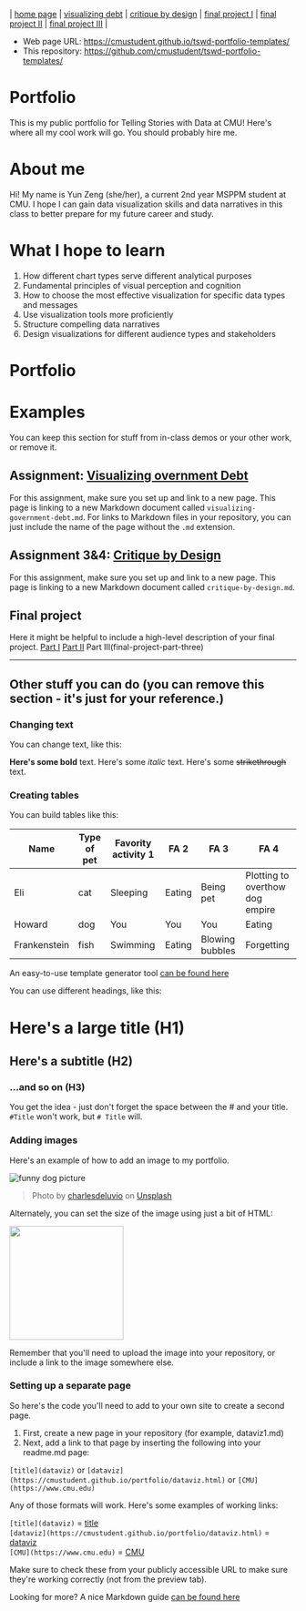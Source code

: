 | [home page](https://cmustudent.github.io/tswd-portfolio-templates/) | [visualizing debt](visualizing-government-debt) | [critique by design](critique-by-design) | [final project I](final-project-part-one) | [final project II](final-project-part-two) | [final project III](final-project-part-three) |

- Web page URL: https://cmustudent.github.io/tswd-portfolio-templates/
- This repository: https://github.com/cmustudent/tswd-portfolio-templates/

# Portfolio
This is my public portfolio for Telling Stories with Data at CMU!  Here's where all my cool work will go.  You should probably hire me. 

# About me
Hi!  My name is Yun Zeng (she/her), a current 2nd year MSPPM student at CMU. I hope I can gain data visualization skills and data narratives in this class to better prepare for my future career and study.

# What I hope to learn
1. How different chart types serve different analytical purposes
2. Fundamental principles of visual perception and cognition
3. How to choose the most effective visualization for specific data types and messages
4. Use visualization tools more proficiently
5. Structure compelling data narratives
6. Design visualizations for different audience types and stakeholders
   

# Portfolio

# Examples
You can keep this section for stuff from in-class demos or your other work, or remove it. 

## Assignment: [Visualizing overnment Debt](visualizing-government-debt)
For this assignment, make sure you set up and link to a new page.  This page is linking to a new Markdown document called `visualizing-government-debt.md`.  For links to Markdown files in your repository, you can just include the name of the page without the `.md` extension. 

## Assignment 3&4: [Critique by Design](critique-by-design)
For this assignment, make sure you set up and link to a new page.  This page is linking to a new Markdown document called `critique-by-design.md`.  

## Final project
Here it might be helpful to include a high-level description of your final project. 
[Part I](final-project-part-one)
[Part II](final-project-part-two)
Part III(final-project-part-three)

---
## Other stuff you can do (you can remove this section - it's just for your reference.)

### Changing text

You can change text, like this: 

**Here's some bold** text.  Here's some *italic* text. Here's some ~~strikethrough~~ text. 

### Creating tables

You can build tables like this: 

| Name         | Type of pet | Favority activity 1 | FA 2   | FA 3            | FA 4                                |
|--------------|-------------|---------------------|--------|-----------------|-------------------------------------|
| Eli          | cat         | Sleeping            | Eating | Being pet       | Plotting to overthow dog empire     |
| Howard       | dog         | You                 | You    | You             | Eating                              |
| Frankenstein | fish        | Swimming            | Eating | Blowing bubbles | Forgetting                          |

An easy-to-use template generator tool [can be found here](https://www.tablesgenerator.com/markdown_tables)

You can use different headings, like this: 

# Here's a large title (H1)
## Here's a subtitle (H2)
### ...and so on (H3)
You get the idea - just don't forget the space between the # and your title.  `#Title` won't work, but `# Title` will. 

### Adding images

Here's an example of how to add an image to my portfolio.  

![funny dog picture](funny-dog-unsplash.jpg)
> Photo by <a href="https://unsplash.com/pt-br/@charlesdeluvio?utm_source=unsplash&utm_medium=referral&utm_content=creditCopyText">charlesdeluvio</a> on <a href="https://unsplash.com/photos/K4mSJ7kc0As?utm_source=unsplash&utm_medium=referral&utm_content=creditCopyText">Unsplash</a>
  

Alternately, you can set the size of the image using just a bit of HTML: 

<img src="funny-dog-unsplash.jpg" width="200"/>

Remember that you'll need to upload the image into your repository, or include a link to the image somewhere else.  

### Setting up a separate page

So here's the code you'll need to add to your own site to create a second page. 

1. First, create a new page in your repository (for example, dataviz1.md)
2. Next, add a link to that page by inserting the following into your readme.md page:

`[title](dataviz)` or `[dataviz](https://cmustudent.github.io/portfolio/dataviz.html)` or `[CMU](https://www.cmu.edu)`

Any of those formats will work. Here's some examples of working links: 

`[title](dataviz)` = [title](dataviz)  
`[dataviz](https://cmustudent.github.io/portfolio/dataviz.html)` = [dataviz](https://cmustudent.github.io/portfolio/dataviz.html)  
`[CMU](https://www.cmu.edu)` = [CMU](https://www.cmu.edu)   

Make sure to check these from your publicly accessible URL to make sure they're working correctly (not from the preview tab). 

Looking for more?  A nice Markdown guide [can be found here](https://www.markdownguide.org/cheat-sheet/)
